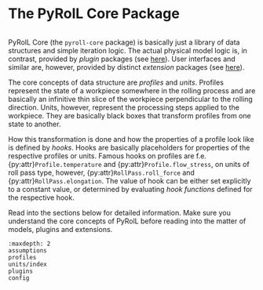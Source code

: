 # The PyRolL Core Package

```{py:currentmodule} pyroll.core
```

PyRolL Core (the `pyroll-core` package) is basically just a library of data structures and simple iteration logic.
The actual physical model logic is, in contrast, provided by *plugin* packages (see [here](../plugins/index)).
User interfaces and similar are, however, provided by distinct *extension* packages (see [here](../extensions/index)).

The core concepts of data structure are *profiles* and *units*.
Profiles represent the state of a workpiece somewhere in the rolling process and are basically an infinitive thin slice of the workpiece perpendicular to the rolling direction.
Units, however, represent the processing steps applied to the workpiece.
They are basically black boxes that transform profiles from one state to another.

How this transformation is done and how the properties of a profile look like is defined by *hooks*.
Hooks are basically placeholders for properties of the respective profiles or units.
Famous hooks on profiles are f.e. {py:attr}`Profile.temperature` and {py:attr}`Profile.flow_stress`, on units of roll pass type, however, {py:attr}`RollPass.roll_force` and {py:attr}`RollPass.elongation`.
The value of hook can be either set explicitly to a constant value, or determined by evaluating *hook functions* defined for the respective hook.

Read into the sections below for detailed information.
Make sure you understand the core concepts of PyRolL before reading into the matter of models, plugins and extensions.

```{toctree}
:maxdepth: 2
assumptions
profiles
units/index
plugins
config
```